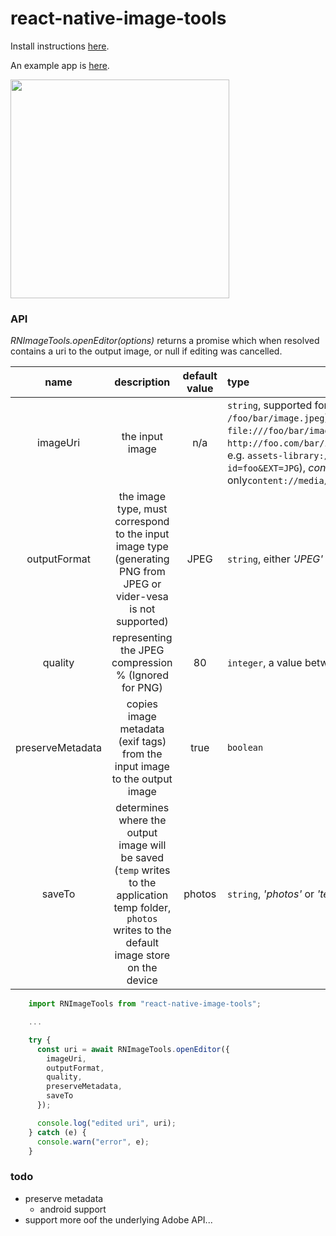 # react-native-image-tools

Install instructions [here](./docs/install.md).

An example app is [here](https://github.com/npomfret/rn-image-tools-example).

<img src="docs/demo.gif" width="350">

### API


_RNImageTools.openEditor(options)_ returns a promise which when resolved contains a uri to the output image, or null if editing was cancelled.

| name | description | default value | type |
| :---: | :---: | :---: | :--- |
| imageUri | the input image | n/a | `string`, supported formats include _path_ (e.g. `/foo/bar/image.jpeg`), _file url_ (e.g. `file:///foo/bar/image.jpeg`), _url_ (e.g. `http://foo.com/bar/image.jpeg`, _asset-uri_ (iOS ony, e.g. `assets-library://asset/asset.JPG?id=foo&EXT=JPG`), _content-uri_ (android only`content://media/external/images/foo/bar/JPEG`) |
| outputFormat | the image type, must correspond to the input image type (generating PNG from JPEG or vider-vesa is not supported) | JPEG | `string`, either _'JPEG'_ or _'PNG'_ |
| quality | representing the JPEG compression % (Ignored for PNG) | 80 | `integer`, a value between _0_ and _100_ |
| preserveMetadata | copies image metadata (exif tags) from the input image to the output image | true | `boolean` |
| saveTo | determines where the output image will be saved (`temp` writes to the application temp folder, `photos` writes to the default image store on the device | photos | `string`, _'photos'_ or _'temp'_ |

```javascript
    import RNImageTools from "react-native-image-tools";

    ...    

    try {
      const uri = await RNImageTools.openEditor({
        imageUri,
        outputFormat,
        quality,
        preserveMetadata,
        saveTo
      });

      console.log("edited uri", uri);
    } catch (e) {
      console.warn("error", e);
    }
```

### todo

 * preserve metadata
   * android support
 * support more oof the underlying Adobe API...  